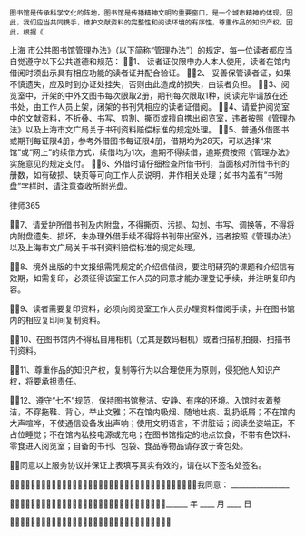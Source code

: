 
 


 


    图书馆是传承科学文化的阵地，图书馆是传播精神文明的重要窗口，是一个城市精神的体现。因此，我们应当共同携手，维护文献资料的完整性和阅读环境的有序性，尊重作品的知识产权。因此，根据《
上海
市公共图书馆管理办法》（以下简称“管理办法”）的规定，每一位读者都应当自觉遵守以下公共道德和规范：
1、 读者证仅限申办人本人使用，读者在馆内借阅时须出示具有相应功能的读者证并配合验证。
2、 妥善保管读者证，如果不慎遗失，应及时到办证处挂失，否则由此造成的损失，由读者负担。
3、阅览室中，开架的中外文图书每次限取2册，期刊每次限取1种，阅读完毕请放在还书处，由工作人员上架，闭架的书刊凭相应的读者证借阅。
4、请爱护阅览室中的文献资料，不折叠、书写、剪割、撕页或擅自携出阅览室，违者按照《管理办法》以及上海市文广局关于书刊资料赔偿标准的规定处理。
5、普通外借图书或期刊每证限4册，参考外借图书每证限4册，借期均为28天，可以选择“来馆”或“网上”的续借方式，续借均为1次，逾期不得续借，逾期费按照《管理办法》实施意见的规定支付。
6、外借时请仔细检查所借书刊，当面核对所借书刊的册数，如有破损、缺页等可向工作人员说明，并作相关处理；如书内盖有“书附盘”字样时，请注意查收所附光盘。




 
律师365






7、请爱护所借书刊及内附盘，不得撕页、污损、勾划、书写、调换等，不得将内附盘遗失、损坏，未办理外借手续不得将书刊带出室外，违者按照《管理办法》以及上海市文广局关于书刊资料赔偿标准的规定处理。

8、境外出版的中文报纸需凭规定的介绍信借阅，要注明研究的课题和介绍信有效期，如需复印，必须征得该室工作人员的同意才能办理登记手续，并注明复印内容。

9、读者需要复印资料，必须向阅览室工作人员办理资料借阅手续，并在图书馆内的相应复印间复制资料。

10、在图书馆内不得私自用相机（尤其是数码相机）或者扫描机拍摄、扫描书刊资料。

11、尊重作品的知识产权，复制等行为以合理使用为原则，侵犯他人知识产权，将要承担责任。

12、遵守“七不”规范，保持图书馆整洁、安静、有序的环境。入馆时衣着整洁，不穿拖鞋、背心，举止文雅；不在馆内吸烟、随地吐痰、乱扔纸屑；不在馆内大声喧哗，不使通信设备发出声响；使用文明语言，不讲脏话；阅读坐姿端正，不占位睡觉；不在馆内私接电源或充电；在图书馆指定的地点饮食，不带有色饮料、零食进入阅览室；自备的书刊、包袋、食品等物品请存放于寄包处。

同意以上服务协议并保证上表填写真实有效的，请在以下签名处签名。



我同意： ________________

______ 年 ____ 月 ____ 日

 


 


 

 
 
 
 
 
  


  
 

  


  


  
 
 
 
 

